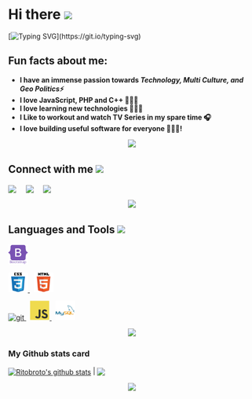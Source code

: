 # Hi there <img src = "https://raw.githubusercontent.com/MartinHeinz/MartinHeinz/master/wave.gif" width = 30px> </h1>
<p align='center'>

[![Typing SVG](https://readme-typing-svg.herokuapp.com?font=Architects+Daughter&size=30&color=7AF79A&lines=I'm+Ritobroto;I'm+a+full+stack+developer;I+live+to+code+,+and+drinking+coffee;)](https://git.io/typing-svg)

<h2>Fun facts about me:</h2>

- **I have an immense passion towards ***Technology, Multi Culture, and Geo Politics***⚡**
-  **I love JavaScript, PHP and C++ 👩🏻‍💻**
-  **I love learning new technologies 🧑🏽‍💻**
-  **I Like to workout and watch TV Series in my spare time 🎧**
-  **I love building useful software for everyone 🧑🏽‍💻!**

<p  align="center">
<img src="https://user-images.githubusercontent.com/73097560/115834477-dbab4500-a447-11eb-908a-139a6edaec5c.gif">               
</p>

<h2> Connect with me <img src='https://raw.githubusercontent.com/ShahriarShafin/ShahriarShafin/main/Assets/handshake.gif' width="100px"> </h2>
<a href = 'https://www.linkedin.com/in/ritobroto-mukherjee-519148ba/'> <img width = '32px' align= 'center' src="https://upload.wikimedia.org/wikipedia/commons/thumb/e/e9/Linkedin_icon.svg/64px-Linkedin_icon.svg.png"/></a> &nbsp; &nbsp;
<a href = 'https://twitter.com/RitobrotoM3'> <img width = '32px' align= 'center' src="https://upload.wikimedia.org/wikipedia/sco/thumb/9/9f/Twitter_bird_logo_2012.svg/1200px-Twitter_bird_logo_2012.svg.png"/></a> &nbsp; &nbsp; <a href = 'mailto:ritobrotomukherjee1991@gmail.com'> <img width = '32px' align= 'center' src="https://www.logo.wine/a/logo/Gmail/Gmail-Logo.wine.svg"/></a> 

<p  align="center">
<img src="https://user-images.githubusercontent.com/73097560/115834477-dbab4500-a447-11eb-908a-139a6edaec5c.gif">               
</p>

<h2 align="left">Languages and Tools <img src = "https://media2.giphy.com/media/QssGEmpkyEOhBCb7e1/giphy.gif?cid=ecf05e47a0n3gi1bfqntqmob8g9aid1oyj2wr3ds3mg700bl&rid=giphy.gif" width = 32px></h2>
<p align="left"> <a href="https://getbootstrap.com" target="_blank"> <img src="https://raw.githubusercontent.com/devicons/devicon/master/icons/bootstrap/bootstrap-plain-wordmark.svg" alt="bootstrap" width="40" height="40"/> </a></p>

<p align="left">
  <a href="https://www.w3schools.com/css/" target="_blank"> <img src="https://raw.githubusercontent.com/devicons/devicon/master/icons/css3/css3-original-wordmark.svg" alt="css3" width="40" height="40"/> </a> &nbsp; <a href="https://www.w3.org/html/" target="_blank"> <img src="https://raw.githubusercontent.com/devicons/devicon/master/icons/html5/html5-original-wordmark.svg" alt="html5" width="40" height="40"/> </a>
</p> 

<p align="left">
  <a href="https://git-scm.com/" target="_blank"> <img src="https://www.vectorlogo.zone/logos/git-scm/git-scm-icon.svg" alt="git" width="40" height="40"/> </a>  &nbsp; <a href="https://developer.mozilla.org/en-US/docs/Web/JavaScript" target="_blank"> <img src="https://raw.githubusercontent.com/devicons/devicon/master/icons/javascript/javascript-original.svg" alt="javascript" width="40" height="40"/> </a>
   &nbsp; <a href="https://www.mysql.com/" target="_blank"> <img src="https://raw.githubusercontent.com/devicons/devicon/master/icons/mysql/mysql-original-wordmark.svg" alt="mysql" width="40" height="40"/> </a>
</p>

<!-- <p align="left">
<a href="https://www.mongodb.com/" target="_blank"> <img src="https://raw.githubusercontent.com/devicons/devicon/master/icons/mongodb/mongodb-original-wordmark.svg" alt="mongodb" width="40" height="40"/> </a> &nbsp; <a href="https://nodejs.org" target="_blank"> <img src="https://raw.githubusercontent.com/devicons/devicon/master/icons/nodejs/nodejs-original-wordmark.svg" alt="nodejs" width="40" height="40"/> </a> &nbsp; 
</p> -->

<!-- <p align="left">
<a href="https://redux.js.org" target="_blank"> <img src="https://raw.githubusercontent.com/devicons/devicon/master/icons/redux/redux-original.svg" alt="redux" width="40" height="40"/> </a> &nbsp; <a href="https://sass-lang.com" target="_blank"> <img src="https://raw.githubusercontent.com/devicons/devicon/master/icons/sass/sass-original.svg" alt="sass" width="40" height="40"/> </a> &nbsp; <a href="https://webpack.js.org" target="_blank"> <img src="https://raw.githubusercontent.com/devicons/devicon/d00d0969292a6569d45b06d3f350f463a0107b0d/icons/webpack/webpack-original-wordmark.svg" alt="webpack" width="40" height="40"/> &nbsp; </a> <a href="https://www.postgresql.org/"><img src="https://upload.wikimedia.org/wikipedia/commons/thumb/2/29/Postgresql_elephant.svg/64px-Postgresql_elephant.svg.png" width="40" height="40"/></a> <a href="https://tailwindcss.com"><img src="https://upload.wikimedia.org/wikipedia/commons/thumb/d/d5/Tailwind_CSS_Logo.svg/64px-Tailwind_CSS_Logo.svg.png" width="40" height="40"/></a> <a href="https://guides.rubyonrails.org/"><img src="https://upload.wikimedia.org/wikipedia/commons/thumb/6/62/Ruby_On_Rails_Logo.svg/64px-Ruby_On_Rails_Logo.svg.png" width="40" height="40"/></a>
</p> -->

<p  align="center">
<img src="https://user-images.githubusercontent.com/73097560/115834477-dbab4500-a447-11eb-908a-139a6edaec5c.gif">               
</p>


### My Github stats card
<a href="#"> <img align="center" src="https://github-readme-stats.vercel.app/api?username=RitobrotoMukherjee&count_private=true&show_icons=true&include_all_commits=true&theme=moltack&border_radius=10" alt="Ritobroto's github stats" /></a> | <a href="#"><img align="center" src="https://github-readme-stats.vercel.app/api/top-langs/?username=RitobrotoMukherjee&layout=compact&theme=moltack&border_radius=10&card_width=260" /></a> 

<p  align="center">
<img src="https://user-images.githubusercontent.com/73097560/115834477-dbab4500-a447-11eb-908a-139a6edaec5c.gif">               
</p>


<!--
**RitobrotoMukherjee/RitobrotoMukherjee** is a ✨ _special_ ✨ repository because its `README.md` (this file) appears on your GitHub profile.

Here are some ideas to get you started:

- 🔭 I’m currently working on ...
- 🌱 I’m currently learning ...
- 👯 I’m looking to collaborate on ...
- 🤔 I’m looking for help with ...
- 💬 Ask me about ...
- 📫 How to reach me: ...
- 😄 Pronouns: ...
- ⚡ Fun fact: ...
-->
